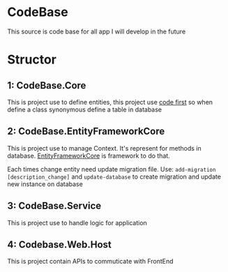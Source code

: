 # CodeBase
This source is code base for all app I will develop in the future 

# Structor
## 1: CodeBase.Core
   This is project use to define entities, this project use [code first](https://learn.microsoft.com/en-us/ef/ef6/modeling/code-first/workflows/new-database) so when define a class synonymous define a table in database 
## 2: CodeBase.EntityFrameworkCore
  
 This is project use to manage Context. It's represent for methods in database. [EntityFrameworkCore](https://learn.microsoft.com/en-us/aspnet/entity-framework) is framework to do that.

   Each times change entity need update migration file.
   Use: `add-migration [description_change]` and `update-database` to create migration and update new instance on database
## 3: CodeBase.Service 
  This is project use to handle logic for application
## 4: Codebase.Web.Host
  This is project contain APIs to commuticate with FrontEnd

